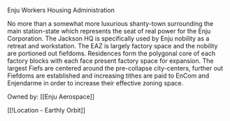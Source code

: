 Enju Workers Housing Administration 

No more than a somewhat more luxurious shanty-town surrounding the main station-state which represents the seat of real power for the Enju Corporation. The Jackson HQ is specifically used by Enju nobility as a retreat and workstation. The EAZ is largely factory space and the nobility are portioned out fiefdoms. Residences form the polygonal core of each factory blocks with each face present factory space for expansion. The largest Fiefs are centered around the pre-collapse city-centers, further out Fiefdoms are established and increasing tithes are paid to EnCom and Enjendarme in order to increase their effective zoning space.

Owned by: [[Enju Aerospace]]

[[!Location - Earthly Orbit]] 